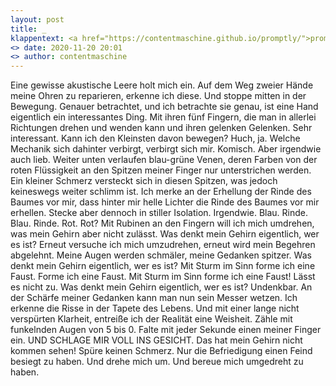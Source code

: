 ```yaml
---
layout: post
title: _
klappentext: <a href="https://contentmaschine.github.io/promptly/">promptly</a>
<> date: 2020-11-20 20:01
<> author: contentmaschine
---
```

<p align="justify">

Eine gewisse akustische Leere holt mich ein. Auf dem Weg zweier Hände meine Ohren zu reparieren, erkenne ich diese. Und stoppe mitten in der Bewegung. Genauer betrachtet, und ich betrachte sie genau, ist eine Hand eigentlich ein interessantes Ding. Mit ihren fünf Fingern, die man in allerlei Richtungen drehen und wenden kann und ihren gelenken Gelenken. Sehr interessant. Kann ich den Kleinsten davon bewegen? Huch, ja. Welche Mechanik sich dahinter verbirgt, verbirgt sich mir. Komisch. Aber irgendwie auch lieb. Weiter unten verlaufen blau-grüne Venen, deren Farben von der roten Flüssigkeit an den Spitzen meiner Finger nur unterstrichen werden. Ein kleiner Schmerz versteckt sich in diesen Spitzen, was jedoch keineswegs weiter schlimm ist. Ich merke an der Erhellung der Rinde des Baumes vor mir, dass hinter mir helle Lichter die Rinde des Baumes vor mir erhellen. Stecke aber dennoch in stiller Isolation. Irgendwie. Blau. Rinde. Blau. Rinde. Rot. Rot? Mit Rubinen an den Fingern will ich mich umdrehen, was mein Gehirn aber nicht zulässt. Was denkt mein Gehirn eigentlich, wer es ist? Erneut versuche ich mich umzudrehen, erneut wird mein Begehren abgelehnt. Meine Augen werden schmäler, meine Gedanken spitzer. Was denkt mein Gehirn eigentlich, wer es ist? Mit Sturm im Sinn forme ich eine Faust. Forme ich eine Faust. Mit Sturm im Sinn forme ich eine Faust! Lässt es nicht zu. Was denkt mein Gehirn eigentlich, wer es ist? Undenkbar. An der Schärfe meiner Gedanken kann man nun sein Messer wetzen. Ich erkenne die Risse in der Tapete des Lebens. Und mit einer lange nicht verspürten Klarheit, entreiße ich der Realität eine Weisheit. Zähle mit funkelnden Augen von 5 bis 0. Falte mit jeder Sekunde einen meiner Finger ein. UND SCHLAGE MIR VOLL INS GESICHT. Das hat mein Gehirn nicht kommen sehen! Spüre keinen Schmerz. Nur die Befriedigung einen Feind besiegt zu haben. Und drehe mich um. Und bereue mich umgedreht zu haben. 

</p>
